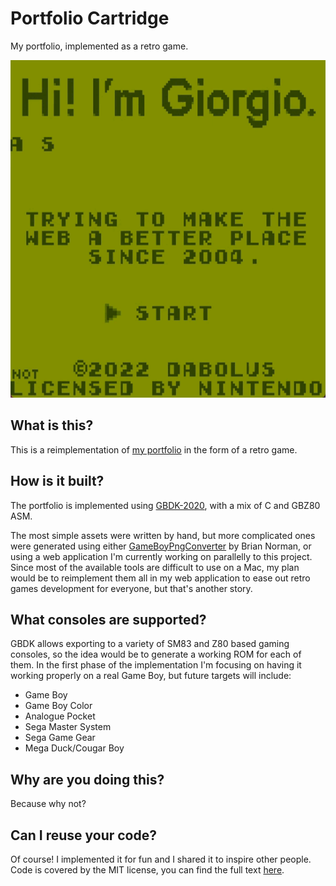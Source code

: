 # Portfolio Cartridge

My portfolio, implemented as a retro game.

<p align="center">
  <img width="600" height="540" src="images/gb-preview.gif">
</p>

## What is this?

This is a reimplementation of [my portfolio](https://github.com/Dabolus/portfolio)
in the form of a retro game.

## How is it built?

The portfolio is implemented using [GBDK-2020](https://github.com/gbdk-2020/gbdk-2020),
with a mix of C and GBZ80 ASM.

The most simple assets were written by hand, but more complicated ones were
generated using either [GameBoyPngConverter](https://github.com/gingemonster/GameBoyPngConverter)
by Brian Norman, or using a web application I'm currently working on parallelly
to this project. Since most of the available tools are difficult to use on a Mac,
my plan would be to reimplement them all in my web application to ease out retro
games development for everyone, but that's another story.

## What consoles are supported?

GBDK allows exporting to a variety of SM83 and Z80 based gaming consoles, so
the idea would be to generate a working ROM for each of them. In the first phase
of the implementation I'm focusing on having it working properly on a real
Game Boy, but future targets will include:

- Game Boy
- Game Boy Color
- Analogue Pocket
- Sega Master System
- Sega Game Gear
- Mega Duck/Cougar Boy

## Why are you doing this?

Because why not?

## Can I reuse your code?

Of course! I implemented it for fun and I shared it to inspire other people.
Code is covered by the MIT license, you can find the full text [here](LICENSE).
